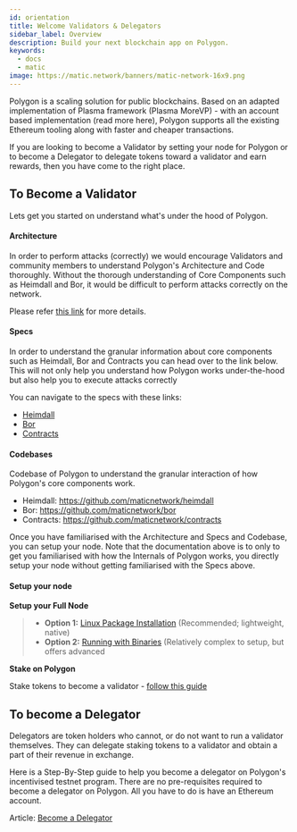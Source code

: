 ```yaml
---
id: orientation
title: Welcome Validators & Delegators
sidebar_label: Overview
description: Build your next blockchain app on Polygon.
keywords:
  - docs
  - matic
image: https://matic.network/banners/matic-network-16x9.png 
---
```


Polygon is a scaling solution for public blockchains. Based on an adapted implementation of Plasma framework (Plasma MoreVP) - with an account based implementation (read more here), Polygon supports all the existing Ethereum tooling along with faster and cheaper transactions.

If you are looking to become a Validator by setting your node for Polygon or to become a Delegator to delegate tokens toward a validator and earn rewards, then you have come to the right place.

## To Become a Validator

Lets get you started on understand what's under the hood of Polygon.

#### Architecture

In order to perform attacks (correctly) we would encourage Validators and community members to understand Polygon's Architecture and Code thoroughly. Without the thorough understanding of Core Components such as Heimdall and Bor, it would be difficult to perform attacks correctly on the network. 

Please refer [this link](/docs/validate/validator/architecture) for more details. 


#### Specs
In order to understand the granular information about core components such as Heimdall, Bor and Contracts you can head over to the link below. This will not only help you understand how Polygon works under-the-hood but also help you to execute attacks correctly

You can navigate to the specs with these links:

- [Heimdall](/docs/contribute/heimdall/overview)
- [Bor](/docs/contribute/bor/overview)
- [Contracts](/docs/contribute/contracts/stakingmanager)

#### Codebases

Codebase of Polygon to understand the granular interaction of how Polygon's core components work.

- Heimdall: https://github.com/maticnetwork/heimdall
- Bor: https://github.com/maticnetwork/bor
- Contracts: https://github.com/maticnetwork/contracts

Once you have familiarised with the Architecture and Specs and Codebase, you can setup your node. Note that the documentation above is to only to get you familiarised with how the Internals of Polygon works, you directly setup your node without getting familiarised with the Specs above. 

#### Setup your node

**Setup your Full Node**

> * **Option 1:** [Linux Package Installation](https://docs.matic.network/docs/validate/counter-stake-stage-2/linux-package-installation) (Recommended; lightweight, native)
> * **Option 2:** [Running with Binaries](https://docs.matic.network/docs/validate/counter-stake-stage-2/running-with-binaries) (Relatively complex to setup, but offers advanced 

**Stake on Polygon**

Stake tokens to become a validator - [follow this guide](https://docs.polygon.technology/docs/validate/mainnet/stake-on-matic/)

## To become a Delegator

Delegators are token holders who cannot, or do not want to run a validator themselves. They can delegate staking tokens to a validator and obtain a part of their revenue in exchange.

Here is a Step-By-Step guide to help you become a delegator on Polygon's incentivised testnet program. There are no pre-requisites required to become a delegator on Polygon. All you have to do is have an Ethereum account.

Article: [Become a Delegator](https://docs.matic.network/docs/validate/counter-stake-stage-2/delegate)
